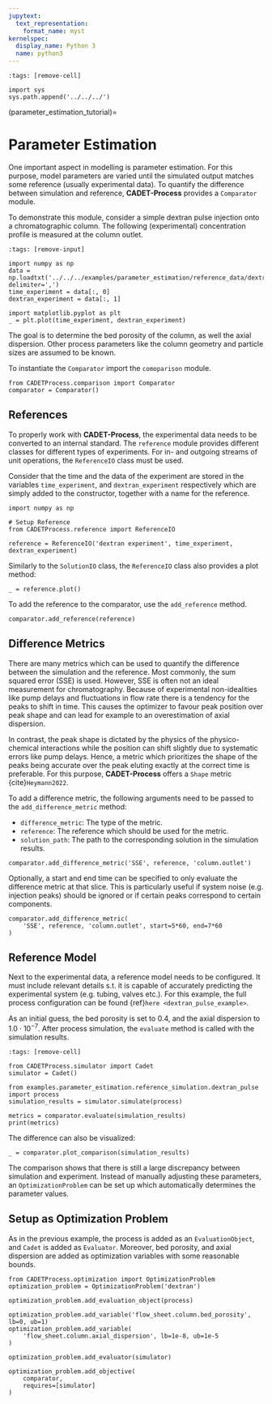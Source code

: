 ```yaml
---
jupytext:
  text_representation:
    format_name: myst
kernelspec:
  display_name: Python 3
  name: python3
---
```


```{code-cell} ipython3
:tags: [remove-cell]

import sys
sys.path.append('../../../')
```

(parameter_estimation_tutorial)=
# Parameter Estimation
One important aspect in modelling is parameter estimation.
For this purpose, model parameters are varied until the simulated output matches some reference (usually experimental data). 
To quantify the difference between simulation and reference, **CADET-Process** provides a `Comparator` module.

To demonstrate this module, consider a simple dextran pulse injection onto a chromatographic column. 
The following (experimental) concentration profile is measured at the column outlet.

```{code-cell} ipython3
:tags: [remove-input]

import numpy as np
data = np.loadtxt('../../../examples/parameter_estimation/reference_data/dextran.csv', delimiter=',')
time_experiment = data[:, 0]
dextran_experiment = data[:, 1]

import matplotlib.pyplot as plt
_ = plt.plot(time_experiment, dextran_experiment)
```

The goal is to determine the bed porosity of the column, as well the axial dispersion.
Other process parameters like the column geometry and particle sizes are assumed to be known.

To instantiate the `Comparator` import the `comoparison` module.

```{code-cell} ipython3
from CADETProcess.comparison import Comparator
comparator = Comparator()
```

## References
To properly work with **CADET-Process**, the experimental data needs to be converted to an internal standard.
The `reference` module provides different classes for different types of experiments.
For in- and outgoing streams of unit operations, the `ReferenceIO` class must be used.

Consider that the time and the data of the experiment are stored in the variables `time_experiment`, and `dextran_experiment` respectively which are simply added to the constructor, together with a name for the reference.

```{code-cell} ipython3
import numpy as np

# Setup Reference
from CADETProcess.reference import ReferenceIO

reference = ReferenceIO('dextran experiment', time_experiment, dextran_experiment)
```

Similarly to the `SolutionIO` class, the `ReferenceIO` class also provides a plot method:

```{code-cell} ipython3
_ = reference.plot()
```

To add the reference to the comparator, use the `add_reference` method.

```{code-cell} ipython3
comparator.add_reference(reference)
```

## Difference Metrics
There are many metrics which can be used to quantify the difference between the simulation and the reference.
Most commonly, the sum squared error (SSE) is used.
However, SSE is often not an ideal measurement for chromatography.
Because of experimental non-idealities like pump delays and fluctuations in flow rate there is a tendency for the peaks to shift in time.
This causes the optimizer to favour peak position over peak shape and can lead for example to an overestimation of axial dispersion.

In contrast, the peak shape is dictated by the physics of the physico-chemical interactions while the position can shift slightly due to systematic errors like pump delays.
Hence, a metric which prioritizes the shape of the peaks being accurate over the peak eluting exactly at the correct time is preferable.
For this purpose, **CADET-Process** offers a `Shape` metric {cite}`Heymann2022`.

To add a difference metric, the following arguments need to be passed to the `add_difference_metric` method:
- `difference_metric`: The type of the metric.
- `reference`: The reference which should be used for the metric.
- `solution_path`: The path to the corresponding solution in the simulation results.

```Python3
comparator.add_difference_metric('SSE', reference, 'column.outlet')
```

Optionally, a start and end time can be specified to only evaluate the difference metric at that slice.
This is particularly useful if system noise (e.g. injection peaks) should be ignored or if certain peaks correspond to certain components.

```{code-cell} ipython3
comparator.add_difference_metric(
    'SSE', reference, 'column.outlet', start=5*60, end=7*60
)
```

## Reference Model

Next to the experimental data, a reference model needs to be configured.
It must include relevant details s.t. it is capable of accurately predicting the experimental system (e.g. tubing, valves etc.).
For this example, the full process configuration can be found {ref}`here <dextran_pulse_example>`.

As an initial guess, the bed porosity is set to $0.4$, and the axial dispersion to $1.0 \cdot 10^{-7}$.
After process simulation, the `evaluate` method is called with the simulation results.

```{code-cell} ipython3
:tags: [remove-cell]

from CADETProcess.simulator import Cadet
simulator = Cadet()

from examples.parameter_estimation.reference_simulation.dextran_pulse import process
simulation_results = simulator.simulate(process)
```

```{code-cell} ipython3
metrics = comparator.evaluate(simulation_results)
print(metrics)
```

The difference can also be visualized:
```{code-cell} ipython3
_ = comparator.plot_comparison(simulation_results)
```

The comparison shows that there is still a large discrepancy between simulation and experiment.
Instead of manually adjusting these parameters, an `OptimizationProblem` can be set up which automatically determines the parameter values.

## Setup as Optimization Problem
As in the previous example, the process is added as an `EvaluationObject`, and `Cadet` is added as `Evaluator`.
Moreover, bed porosity, and axial dispersion are added as optimization variables with some reasonable bounds.


```{code-cell} ipython3
from CADETProcess.optimization import OptimizationProblem
optimization_problem = OptimizationProblem('dextran')

optimization_problem.add_evaluation_object(process)

optimization_problem.add_variable('flow_sheet.column.bed_porosity', lb=0, ub=1)
optimization_problem.add_variable(
    'flow_sheet.column.axial_dispersion', lb=1e-8, ub=1e-5
)

optimization_problem.add_evaluator(simulator)

optimization_problem.add_objective(
    comparator,
    requires=[simulator]
)
```
